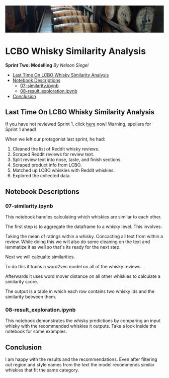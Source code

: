 ![Whisky Barrels](https://raw.githubusercontent.com/siegn/CSDA-1050F18S1/master/nsiegel/sprint_1/images/woodford_small.png)
# LCBO Whisky Similarity Analysis
**Sprint Two: Modelling**
*By Nelson Siegel*

* [Last Time On LCBO Whisky Similarity Analysis](#last-time-on-lcbo-whisky-similarity-analysis)
* [Notebook Descriptions](#notebook-descriptions)
    + [07-similarity.ipynb](#07-similarityipynb)
    + [08-result_exploration.ipynb](#08-result_explorationipynb)
* [Conclusion](#conclusion)

## Last Time On LCBO Whisky Similarity Analysis

If you have not reviewed Sprint 1, click [here](https://github.com/siegn/CSDA-1050F18S1/tree/master/nsiegel/sprint_1) now! Warning, spoilers for Sprint 1 ahead!

When we left our protagonist last sprint, he had:

1. Cleaned the list of Reddit whisky reviews.
2. Scraped Reddit reviews for review text.
3. Split review text into nose, taste, and finish sections.
4. Scraped product info from LCBO.
5. Matched up LCBO whiskies with Reddit whiskies.
6. Explored the collected data.

## Notebook Descriptions

### 07-similarity.ipynb

This notebook handles calculating which whiskies are similar to each other.

The first step is to aggregate the dataframe to a whisky level. This involves:

Taking the mean of ratings within a whisky.
Concacting all text from within a review.
While doing this we will also do some cleaning on the text and lemmatize it as well so that's its ready for the next step.

Next we will calcualte similarities.

To do this it trains a word2vec model on all of the whisky reviews.

Afterwards it uses word mover distance on all other whiskies to calculate a similarity score.

The output is a table in which each row contains two whisky ids and the similarity between them.

### 08-result_exploration.ipynb

This notebook demonstrates the whisky predictions by comparing an input whisky with the recommended whiskies it outputs. Take a look inside the notebook for some examples.

## Conclusion

I am happy with the results and the recommendations. Even after filtering out region and style names from the text the model recommends similar whiskies that fit the same category.